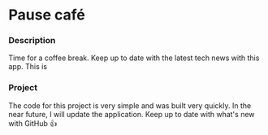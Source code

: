 # Pause café
### Description
Time for a coffee break. Keep up to date with the latest tech news with this app. This is
### Project
The code for this project is very simple and was built very quickly. In the near future, I will update the application. Keep up to date with what's new with GitHub 👍
